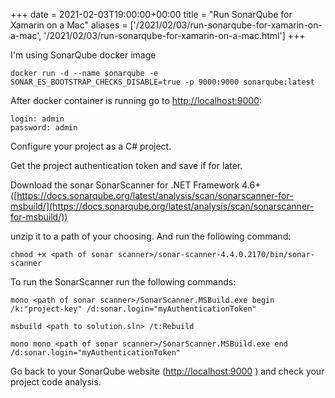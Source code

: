 +++ 
date = 2021-02-03T19:00:00+00:00
title = "Run SonarQube for Xamarin on a Mac"
aliases = ['/2021/02/03/run-sonarqube-for-xamarin-on-a-mac', '/2021/02/03/run-sonarqube-for-xamarin-on-a-mac.html']
+++

I'm using SonarQube docker image

```
docker run -d --name sonarqube -e SONAR_ES_BOOTSTRAP_CHECKS_DISABLE=true -p 9000:9000 sonarqube:latest
```

After docker container is running go to [http://localhost:9000](http://localhost:9000):
```
login: admin 
password: admin
```
Configure your project as a C# project.

Get the project authentication token and save if for later.

Download the sonar SonarScanner for .NET Framework 4.6+ ([https://docs.sonarqube.org/latest/analysis/scan/sonarscanner-for-msbuild/](https://docs.sonarqube.org/latest/analysis/scan/sonarscanner-for-msbuild/))

unzip it to a path of your choosing. And run the following command:

```
chmod +x <path of sonar scanner>/sonar-scanner-4.4.0.2170/bin/sonar-scanner              
```

To run the SonarScanner run the following commands:

```
mono <path of sonar scanner>/SonarScanner.MSBuild.exe begin /k:"project-key" /d:sonar.login="myAuthenticationToken" 

msbuild <path to solution.sln> /t:Rebuild

mono mono <path of sonar scanner>/SonarScanner.MSBuild.exe end /d:sonar.login="myAuthenticationToken"
```

Go back to your SonarQube website ([http://localhost:9000](http://localhost:9000) ) and check your project code analysis.
